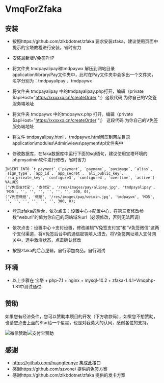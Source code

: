 # VmqForZfaka
## 安装
 + 按照https://github.com/zlkbdotnet/zfaka  要求安装zfaka，建议使用页面中提示的宝塔教程进行安装，省时省力

 + 安装最新版V免签PHP

 + 将文件夹 tmdpayalipay和tmdpaywx  解压到网站目录application/library/Pay文件夹中，此时在Pay文件夹中会多出一个文件夹，名字分别为：tmdpayalipay 、tmdpaywx

 + 将文件夹 tmdpayalipay 中的tmdpayalipay.php打开，编辑（private $apiHost="https://xxxxxx.cn/createOrder ";）这段代码 为你自己的V免签服务端地址

 + 将文件夹 tmdpaywx     中的tmdpaywx.php    打开，编辑（private $apiHost="https://xxxxxx.cn/createOrder ";） 这段代码 为你自己的V免签服务端地址

 + 将文件  tmdpayalipay.html 、tmdpaywx.html解压到网站目录application\modules\Admin\views\payment\tpl文件夹中  

 + 修改数据库，在faka数据库中运行下面的sql语句，建议使用宝塔环境的phpmyadmin软件进行修改，省时省力
```
INSERT INTO `t_payment` (`payment`, `payname`, `payimage`, `alias`, `sign_type`, `app_id`, `app_secret`, `ali_public_key`, `rsa_private_key`, `configure3`, `configure4`, `overtime`, `active`) VALUES
('V免签支付宝', '支付宝', '/res/images/pay/alipay.jpg', 'tmdpayalipay', 'MD5', '', '', '', '', '', '', 300, 0),
('V免签微信', '微信', '/res/images/pay/weixin.jpg', 'tmdpaywx', 'MD5', '', '', '', '', '', '', 300, 0);
```
 + 登录zfaka的后台，依次点击：设置中心->配置中心，在第三页修改参数“weburl”的值为你自己的网站域名url（必须修改，否则无法回调）

 + 依次点击：设置中心->支付设置，修改编辑“V免签支付宝”和“V免签微信”这两个支付渠道，将V免签后台中的通信密钥填入进去，将V免签网址填入支付网关中，选中激活状态，点击确认修改

 + 按照zfaka的后台逻辑，自行添加商品，自行测试


## 环境
  + 以上步骤在 宝塔 + php-7.1 + nginx + mysql-10.2 + zfaka-1.4.1+Vmqphp-1.81中测试通过


## 赞助
如果您有经济条件，您可以赞助本项目的开发（下方收款码），如果您不想赞助，也请您点击上面的Star给一个星星，也是对我莫大的认同，感谢各位的支持。

![微信赞助](https://puu.sh/DF0jt/ded5938c8c.jpg)![支付宝赞助](https://puu.sh/DEYmS/32f8237fd8.jpg)

## 感谢
- https://github.com/huangfengye  集成此接口
- 感谢https://github.com/szvone/  提供的免签方案
- 感谢https://github.com/zlkbdotnet/zfaka  提供的发卡方案
